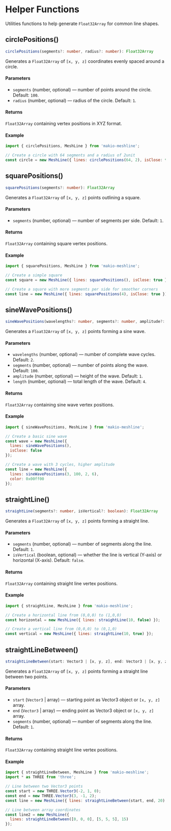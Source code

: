 # Helper Functions

Utilities functions to help generate `Float32Array` for common line shapes.

## circlePositions()

```ts
circlePositions(segments?: number, radius?: number): Float32Array
```

Generates a `Float32Array` of `[x, y, z]` coordinates evenly spaced around a circle.

#### Parameters

- `segments` (number, optional) — number of points around the circle. Default: `100`.
- `radius` (number, optional) — radius of the circle. Default: `1`.

#### Returns

`Float32Array` containing vertex positions in XYZ format.

#### Example

```javascript
import { circlePositions, MeshLine } from 'makio-meshline';

// Create a circle with 64 segments and a radius of 2unit
const circle = new MeshLine({ lines: circlePositions(64, 2), isClose: true });
```

## squarePositions()

```ts
squarePositions(segments?: number): Float32Array
```

Generates a `Float32Array` of `[x, y, z]` points outlining a square.

#### Parameters

- `segments` (number, optional) — number of segments per side. Default: `1`.

#### Returns

`Float32Array` containing square vertex positions.

#### Example

```javascript
import { squarePositions, MeshLine } from 'makio-meshline';

// Create a simple square
const square = new MeshLine({ lines: squarePositions(), isClose: true });

// Create a square with more segments per side for smoother corners
const line = new MeshLine({ lines: squarePositions(4), isClose: true });
```

## sineWavePositions()

```ts
sineWavePositions(wavelengths?: number, segments?: number, amplitude?: number, length?: number): Float32Array
```

Generates a `Float32Array` of `[x, y, z]` points forming a sine wave.

#### Parameters

- `wavelengths` (number, optional) — number of complete wave cycles. Default: `2`.
- `segments` (number, optional) — number of points along the wave. Default: `100`.
- `amplitude` (number, optional) — height of the wave. Default: `1`.
- `length` (number, optional) — total length of the wave. Default: `4`.

#### Returns

`Float32Array` containing sine wave vertex positions.

#### Example

```javascript
import { sineWavePositions, MeshLine } from 'makio-meshline';

// Create a basic sine wave
const wave = new MeshLine({
  lines: sineWavePositions(),
  isClose: false
});

// Create a wave with 3 cycles, higher amplitude
const line = new MeshLine({
  lines: sineWavePositions(3, 100, 2, 6),
  color: 0x00ff00
});
```

## straightLine()

```ts
straightLine(segments?: number, isVertical?: boolean): Float32Array
```

Generates a `Float32Array` of `[x, y, z]` points forming a straight line.

#### Parameters

- `segments` (number, optional) — number of segments along the line. Default: `1`.
- `isVertical` (boolean, optional) — whether the line is vertical (Y-axis) or horizontal (X-axis). Default: `false`.

#### Returns

`Float32Array` containing straight line vertex positions.

#### Example

```javascript
import { straightLine, MeshLine } from 'makio-meshline';

// Create a horizontal line from (0,0,0) to (1,0,0)
const horizontal = new MeshLine({ lines: straightLine(10, false) });

// Create a vertical line from (0,0,0) to (0,1,0)
const vertical = new MeshLine({ lines: straightLine(10, true) });
```

## straightLineBetween()

```ts
straightLineBetween(start: Vector3 | [x, y, z], end: Vector3 | [x, y, z], segments?: number): Float32Array
```

Generates a `Float32Array` of `[x, y, z]` points forming a straight line between two points.

#### Parameters

- `start` (`Vector3` | array) — starting point as Vector3 object or `[x, y, z]` array.
- `end` (`Vector3` | array) — ending point as Vector3 object or `[x, y, z]` array.
- `segments` (number, optional) — number of segments along the line. Default: `1`.

#### Returns

`Float32Array` containing straight line vertex positions.

#### Example

```javascript
import { straightLineBetween, MeshLine } from 'makio-meshline';
import * as THREE from 'three';

// Line between two Vector3 points
const start = new THREE.Vector3(-2, 1, 0);
const end = new THREE.Vector3(3, -1, 2);
const line = new MeshLine({ lines: straightLineBetween(start, end, 20) });

// Line between array coordinates
const line2 = new MeshLine({ 
  lines: straightLineBetween([0, 0, 0], [5, 5, 5], 15) 
});
```
